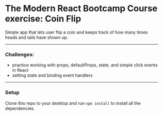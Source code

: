 # The Modern React Bootcamp Course exercise: Coin Flip

Simple app that lets user flip a coin and keeps track of how many times heads and tails have shown up.

---

### Challenges:
* practice working with props, defaultProps, state, and simple click events in React
* setting state and binding event handlers

---

### Setup
Clone this repo to your desktop and run `npm install` to install all the dependencies.
